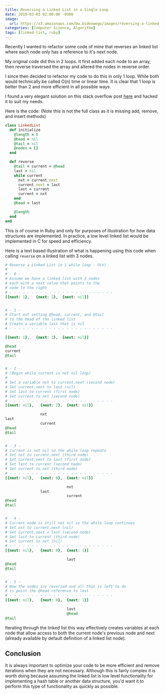 ```yaml
---
title: Reversing a Linked List in a Single Loop
date: 2016-03-03 02:00:00 -0500
image:
  url: https://s3.amazonaws.com/bw.bideowego/images/reversing-a-linked-list-in-a-single-loop.jpg
categories: [Computer Science, Algorithm]
tags: [linked-list, ruby]
---
```




Recently I wanted to refactor some code of mine that reverses an linked list
where each node only has a reference to it's next node.

My original code did this in 2 loops. It first added each node to an array,
then reverse traversed the array and altered the nodes in reverse order.

I since then decided to refactor my code to do this in only 1 loop.
While both would technically be called O(n) time or linear time.
It is clear that 1 loop is better than 2 and more efficient in all possible ways.

I found a very elegant solution on this stack overflow post [here](http://stackoverflow.com/questions/22605050/reverse-singly-linked-list-java/22605190#22605190) and hacked it to suit my needs.

Here is the code:
(Note this is not the full class as it is missing
add, remove, and insert methods)





```ruby
class LinkedList
  def initialize
    @length = 0
    @head = nil
    @tail = nil
    @nodes = []
  end

  def reverse
    @tail = current = @head
    last = nil
    while current
      nxt = current.next
      current.next = last
      last = current
      current = nxt
    end
    @head = last

    @length
  end
end
```




This is of course in Ruby and only for purposes of illustration for
how data structures are implemented. In practice, a low level
linked list would be implemented in C for speed and efficiency.

Here is a text based illustration of what is happening using this code
when calling `reverse` on a linked list with 3 nodes.




```ruby
# Reverse a Linked List in 1 while loop - O(n)
# 
# - 0 -
# Assume we have a linked list with 3 nodes
# each with a next value that points to the
# node to the right
# - - - - - - - - - - - - - - - - - - - - - - - -
[{next: 1},   {next: 2},  {next: nil}]


# - 1 -
# Start out setting @head, current, and @tail
# to the head of the linked list
# Create a variable last that is nil
# - - - - - - - - - - - - - - - - - - - - - - - -

[{next: 1},   {next: 2},  {next: nil}]

@head         
current         
@tail


# - 2 -
# (Begin while current is not nil loop)
# 
# Set a variable nxt to current.next (second node)
# Set current.next to last (nil)
# Set last to current (first node)
# Set current to nxt (second node)
# - - - - - - - - - - - - - - - - - - - - - - - -
[{next: nil},   {next: 2},  {next: nil}]

                nxt
last
                current
@head
@tail


# - 3 -
# Current is not nil so the while loop repeats
# Set nxt to current.next (third node)
# Set current.next to last (first node)
# Set last to current (second node)
# Set current to nxt (third node)
# - - - - - - - - - - - - - - - - - - - - - - - -
[{next: nil},   {next: 0},  {next: nil}]

                            nxt
                last
                            current
@head
@tail


# - 4 -
# Current node is still not nil so the while loop continues
# Set nxt to current.next (nil)
# Set current.next = last (second node)
# Set last to current (third node)
# Set current to nxt (nil)
# - - - - - - - - - - - - - - - - - - - - - - - -
[{next: nil},   {next: 0},  {next: 1}]

                            last
@head
@tail


# - 5 -
# Now the nodes are reversed and all that is left to do
# is point the @head reference to last
# - - - - - - - - - - - - - - - - - - - - - - - -
[{next: nil},   {next: 0},  {next: 1}]

                            last
                            @head
@tail
```




Iterating through the linked list this way effectively creates variables at
each node that allow access to both the current node's previous node
and next (already available by default definition of a linked list node).

## Conclusion

It is always important to optimize your code to be more efficient and
remove iterations when they are not necessary. Although this is fairly complex
it is worth doing because assuming the linked list is low level functionality for
implementing a hash table or another data structure, you'd want it to perform this
type of functionality as quickly as possible.







